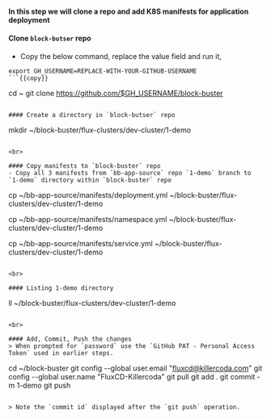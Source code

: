 #### In this step we will clone a repo and add K8S manifests for application deployment

#### Clone `block-butser` repo
- Copy the below command, replace the value field and run it,

```
export GH_USERNAME=REPLACE-WITH-YOUR-GITHUB-USERNAME
```{{copy}}

```
cd ~
git clone https://github.com/$GH_USERNAME/block-buster
```{{exec}}

#### Create a directory in `block-butser` repo
```
mkdir ~/block-buster/flux-clusters/dev-cluster/1-demo
```{{exec}}

<br>

#### Copy manifests to `block-buster` repo
- Copy all 3 manifests from `bb-app-source` repo `1-demo` branch to `1-demo` directory within `block-buster` repo

```
cp ~/bb-app-source/manifests/deployment.yml ~/block-buster/flux-clusters/dev-cluster/1-demo

cp ~/bb-app-source/manifests/namespace.yml ~/block-buster/flux-clusters/dev-cluster/1-demo

cp ~/bb-app-source/manifests/service.yml ~/block-buster/flux-clusters/dev-cluster/1-demo
```{{exec}}

<br>

#### Listing 1-demo directory
```
ll ~/block-buster/flux-clusters/dev-cluster/1-demo
```{{exec}}

<br>

#### Add, Commit, Push the changes
> When prompted for `password` use the `GitHub PAT - Personal Access Token` used in earlier steps.

```
cd ~/block-buster
git config --global user.email "fluxcd@killercoda.com"
git config --global user.name "FluxCD-Killercoda"
git pull
git add .
git commit -m 1-demo
git push
```{{exec}}

> Note the `commit id` displayed after the `git push` operation.
